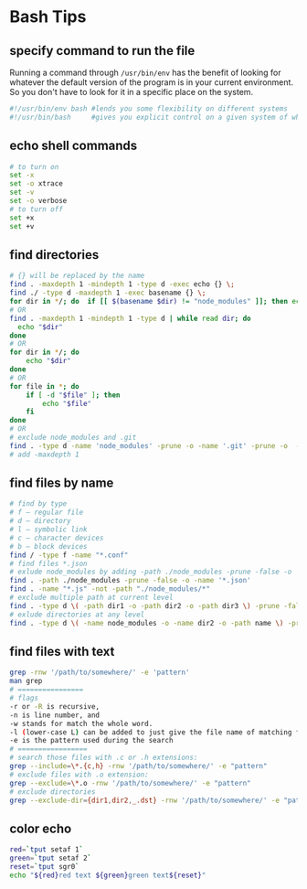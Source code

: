 # Bash Tips

## specify command to run the file

Running a command through `/usr/bin/env` has the benefit of looking for whatever the default version of the program is in your current environment. So you don't have to look for it in a specific place on the system.

```bash
#!/usr/bin/env bash #lends you some flexibility on different systems
#!/usr/bin/bash     #gives you explicit control on a given system of what executable is called
```

## echo shell commands

```bash
# to turn on
set -x
set -o xtrace
set -v
set -o verbose
# to turn off
set +x
set +v
```

## find directories

```bash
# {} will be replaced by the name
find . -maxdepth 1 -mindepth 1 -type d -exec echo {} \;
find ./ -type d -maxdepth 1 -exec basename {} \;
for dir in */; do  if [[ $(basename $dir) != "node_modules" ]]; then echo "$dir"; fi; done
# OR
find . -maxdepth 1 -mindepth 1 -type d | while read dir; do
  echo "$dir"
done
# OR
for dir in */; do
    echo "$dir"
done
# OR
for file in *; do
    if [ -d "$file" ]; then
        echo "$file"
    fi
done
# OR
# exclude node_modules and .git
find . -type d -name 'node_modules' -prune -o -name '.git' -prune -o  -type d -print
# add -maxdepth 1
```

## find files by name

```bash
# find by type
# f – regular file
# d – directory
# l – symbolic link
# c – character devices
# b – block devices
find / -type f -name "*.conf"
# find files *.json
# exlude node_modules by adding -path ./node_modules -prune -false -o
find . -path ./node_modules -prune -false -o -name '*.json'
find . -name "*.js" -not -path "./node_modules/*"
# exclude multiple path at current level
find . -type d \( -path dir1 -o -path dir2 -o -path dir3 \) -prune -false -o -name '*.txt'
# exlude directories at any level
find . -type d \( -name node_modules -o -name dir2 -o -path name \) -prune -false -o -name '*.json'
```

## find files with text

```bash
grep -rnw '/path/to/somewhere/' -e 'pattern'
man grep
# ================
# flags
-r or -R is recursive,
-n is line number, and
-w stands for match the whole word.
-l (lower-case L) can be added to just give the file name of matching files.
-e is the pattern used during the search
# =================
# search those files with .c or .h extensions:
grep --include=\*.{c,h} -rnw '/path/to/somewhere/' -e "pattern"
# exclude files with .o extension:
grep --exclude=\*.o -rnw '/path/to/somewhere/' -e "pattern"
# exclude directories
grep --exclude-dir={dir1,dir2,_.dst} -rnw '/path/to/somewhere/' -e "pattern"
```

## color echo

```bash
red=`tput setaf 1`
green=`tput setaf 2`
reset=`tput sgr0`
echo "${red}red text ${green}green text${reset}"
```
